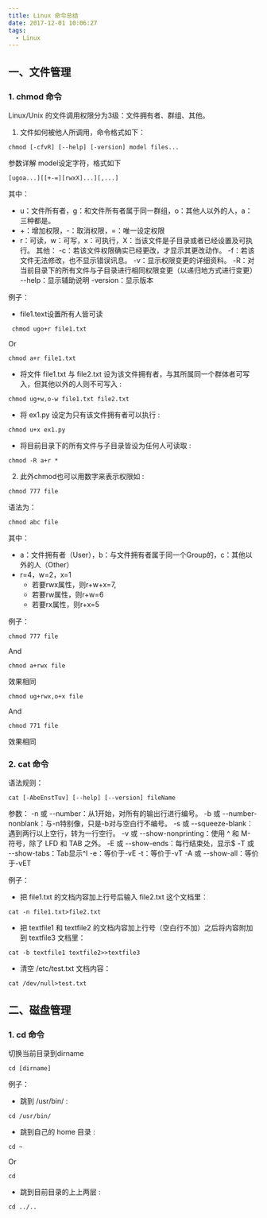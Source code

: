 ```yaml
---
title: Linux 命令总结
date: 2017-12-01 10:06:27
tags:
  - Linux
---
```


## 一、文件管理

### 1. chmod 命令

Linux/Unix 的文件调用权限分为3级：文件拥有者、群组、其他。
1. 文件如何被他人所调用，命令格式如下：
```
chmod [-cfvR] [--help] [-version] model files...
```
参数详解
model设定字符，格式如下
```
[ugoa...][[+-=][rwxX]...][,...]
```
其中：
  * u：文件所有者，g：和文件所有者属于同一群组，o：其他人以外的人，a：三种都是。
  * +：增加权限，-：取消权限，=：唯一设定权限
  * r：可读，w：可写，x：可执行，X：当该文件是子目录或者已经设置及可执行。
其他：
       -c：若该文件权限确实已经更改，才显示其更改动作。
       -f：若该文件无法修改，也不显示错误讯息。
       -v：显示权限变更的详细资料。
       -R：对当前目录下的所有文件与子目录进行相同权限变更（以递归地方式进行变更）
   --help：显示辅助说明
 -version：显示版本

 例子：
 * file1.text设置所有人皆可读
```
 chmod ugo+r file1.txt
```
Or
```
chmod a+r file1.txt
```
* 将文件 file1.txt 与 file2.txt 设为该文件拥有者，与其所属同一个群体者可写入，但其他以外的人则不可写入 :
```
chmod ug+w,o-w file1.txt file2.txt
```
* 将 ex1.py 设定为只有该文件拥有者可以执行 :
```
chmod u+x ex1.py
```
* 将目前目录下的所有文件与子目录皆设为任何人可读取 :
```
chmod -R a+r *
```
2. 此外chmod也可以用数字来表示权限如 :
```
chmod 777 file
```
语法为：
```
chmod abc file
```
其中：
  * a：文件拥有者（User），b：与文件拥有者属于同一个Group的，c：其他以外的人（Other）
  * r=4，w=2，x=1
    * 若要rwx属性，则r+w+x=7,
    * 若要rw属性，则r+w=6
    * 若要rx属性，则r+x=5

例子：
```
chmod 777 file
```
And
```
chmod a+rwx file
```
效果相同

```
chmod ug+rwx,o+x file
```
And
```
chmod 771 file
```
效果相同

### 2. cat 命令
语法规则：
```
cat [-AbeEnstTuv] [--help] [--version] fileName
```
参数：
  -n 或 --number：从1开始，对所有的输出行进行编号。
  -b 或 --number-nonblank：与-n特别像，只是-b对与空白行不编号。
  -s 或 --squeeze-blank：遇到两行以上空行，转为一行空行。
  -v 或 --show-nonprinting：使用 ^ 和 M- 符号，除了 LFD 和 TAB 之外。
  -E 或 --show-ends：每行结束处，显示$
  -T 或 --show-tabs：Tab显示^I
  -e：等价于-vE
  -t：等价于-vT
  -A 或 --show-all：等价于-vET



例子：
* 把 file1.txt 的文档内容加上行号后输入 file2.txt 这个文档里：
```
cat -n file1.txt>file2.txt
```

* 把 textfile1 和 textfile2 的文档内容加上行号（空白行不加）之后将内容附加到 textfile3 文档里：
```
cat -b textfile1 textfile2>>textfile3
```

* 清空 /etc/test.txt 文档内容：
```
cat /dev/null>test.txt
```

## 二、磁盘管理
### 1. cd 命令
切换当前目录到dirname
```
cd [dirname]
```

例子：
* 跳到 /usr/bin/ :
```
cd /usr/bin/
```

* 跳到自己的 home 目录 :
```
cd ~
```
Or
```
cd
```

* 跳到目前目录的上上两层 :
```
cd ../..
```
